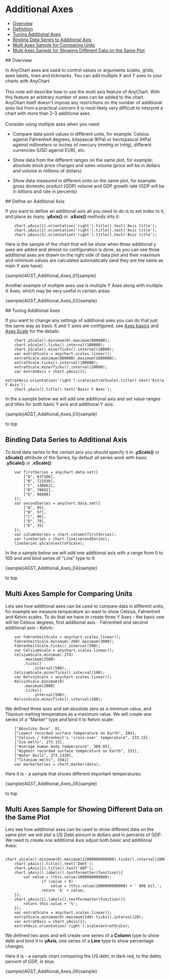 # Additional Axes
              
* [Overview](#overview)                                                                          
* [Definition](#definition)
* [Tuning Additional Axes](#tuning)
* [Binding Data Series to Additional Axis](#binding-series)
* [Multi Axes Sample for Comparing Units](#sample-comparing-units)
* [Multi Axes Sample for Showing Different Data on the Same Plot](#sample-different-data)
 
<a name="overview"/>
## Overview
   
In AnyChart axes are used to control values or arguments scales, grids, axes labels, lines and tickmarks. You can add multiple X and Y axes to your charts with AnyChart.
<br/><br/>
This note will describe how to use the multi axis feature of AnyChart. With this feature an arbitrary number of axes can be added to the chart. AnyChart itself doesn't impose any restrictions on the number of additional axes but from a practical concern it is most likely very difficult to interpret a chart with more than 2-3 additional axes.
<br/><br/>
Consider using multiple axes when you need:

* Compare data point values in different units, for example: Celsius against Fahrenheit degrees, kilopascal (KPa) or hectopascal (HPa) against millimeters or inches of mercury (mmHg or inHg), different currencies (USD against EUR), etc.

* Show data from the different ranges on the same plot, for example: absolute stock price changes and sales volume (price will be in dollars and volume in millions of dollars)

* Show data measured in different units on the same plot, for example: gross domestic product (GDP) volume and GDP growth rate (GDP will be in billions and rate in percents)

<a name="definition"/>
## Define an Additional Axis

If you want to define an additional axis all you need to do is to set index to it, and place as many **.yAxis()** or **.xAxis()** methods into it:

```
    chart.yAxis(1).orientation('right').title().text('Axis title');
    chart.yAxis(2).orientation('right').title().text('Axis title');
    chart.yAxis(3).orientation('right').title().text('Axis title');
```

Here is the sample of the chart that will be show when three additional y axes are added and almost no configuration is done, as you can see three additional axes are drawn on the right side of data plot and their maximum and minimum values are calculated automatically (and they are the same as main Y axis have):

{sample}AGST\_Additional\_Axes\_01{sample}

Another example of multiple axes use is multiple Y Axes along with multiple X Axes, which may be very useful in certain areas:

{sample}AGST\_Additional\_Axes\_02{sample}

<a name="tuning"/>
## Tuning Additional Axes

If you want to change any settings of additional axes you can do that just the same way as basic X and Y axes are configured, see [Axes basics](Axis_Basics) and [Axes Scale](Axis_Scale) for the details:

```
    chart.yScale().minimum(0).maximum(800000);
    chart.yScale().ticks().interval(100000);
    chart.yScale().minorTicks().interval(20000);
    var extraYScale = anychart.scales.linear();
    extraYScale.minimum(800000).maximum(1600000);
    extraYScale.ticks().interval(100000);
    extraYScale.minorTicks().interval(20000);
    var extraYAxis = chart.yAxis(1);
    extraYAxis.orientation('right').scale(extraYScale).title().text('Extra Y Axis');
    chart.yAxis().title().text('Basic Y Axes');
```
In the a sample below we will add one additional axis and set value ranges and titles for both basic Y axis and additional Y axis:

{sample}AGST\_Additional\_Axes\_03{sample}

to top
<a name="binding-series"/>
## Binding Data Series to Additional Axis

To bind data series to the certain axis you should specify it in **.yScale()** or **xScale()** attribute of the Series, by default all series work with basic **.yScale()** or **.xScale()**:

```
    var firstSeries = anychart.data.set([
        ["A", 637166],
        ["B", 721630],
        ["C", 148662],
        ["D", 78662],
        ["E", 90000]
    ]);
    var secondSeries = anychart.data.set([
        ["A", 95],
        ["B", 97],
        ["C", 96],
        ["D", 70],
        ["E", 35]
    ]);
    var columnSeries = chart.column(firstSeries);
    var lineSeries = chart.line(secondSeries);
    lineSeries.yScale(extraYScale);
```
In the a sample below we will add one additional axis with a range from 0 to 100 and and bind series of "Line" type to it:

{sample}AGST\_Additional\_Axes\_04{sample}

to top
<a name="sample-comparing-units"/>
## Multi Axes Sample for Comparing Units

Lets see how additional axes can be used to compare data in different units, for example we measure temperature an want to show Celsius, Fahrenheit and Kelvin scales. To do that we have to create three Y Axes - the basic one will be Celsius degrees, first additional axis - Fahrenheit and second additional axis - Kelvin:

```
    var FahrenheitScale = anychart.scales.linear();
    FahrenheitScale.minimum(-260).maximum(3000);
    FahrenheitScale.ticks().interval(500);
    var CelsiumScale = anychart.scales.linear();
    CelsiumScale.minimum(-274)
        .maximum(1500)
        .ticks()
            .interval(500);
    CelsiumScale.minorTicks().interval(100);
    var KelvinScale = anychart.scales.linear();
    KelvinScale.minimum(0)
        .maximum(2000)
        .ticks()
            .interval(500);
    KelvinScale.minorTicks().interval(100);
```
We defined three axes and set absolute zero as a minimum value, and Titanium melting temperature as a maximum value. We will create one series of a "Marker" type and bind it to Kelvin scale:

```
    ["Absolute Zero", 0],
    ["Lowest recorded surface temperature on Earth", 184],
    ["Celsius / Fahrenheit's 'cross-over' temperature", 233.15],
    ["Ice melts", 273.15],
    ["Average human body temperature", 309.95],
    ["Highest recorded surface temperature on Earth", 331],
    ["Water boils", 373.1339],
    ["Titanium melts", 1941]
    var markerSeries = chart.marker(data);
```
Here it is - a sample that shows different important temperatures:

{sample}AGST\_Additional\_Axes\_05{sample}

to top
<a name="sample-different-data"/>
## Multi Axes Sample for Showing Different Data on the Same Plot

Lets see how additional axes can be used to show different data on the same plot: we will plot a US Debt amount in dollars and in percents of GDP. We need to create one additional Axis adjust both basic and additional Axes:
```
    chart.yScale().minimum(0).maximum(12000000000000).ticks().interval(2000000000000);
    chart.yAxis().title().text('Debt');
    chart.yAxis(1).title().text('GDP');
    chart.yAxis().labels().textFormatter(function(){
        var value = (this.value/1000000000000);
                if (value > 0)
                    value = (this.value/1000000000000) + ' 000 bil.';
                return '$' + value;
    });
    chart.yAxis(1).labels().textFormatter(function(){
        return this.value + '%';
    });
    var extraYScale = anychart.scales.linear();
    extraYScale.minimum(0).maximum(140).ticks().interval(20);
    var extraYAxis = chart.yAxis(1);
    extraYAxis.orientation('right').scale(extraYScale);
```
We defined two axes and will create one series of a **Column** type to show debt and bind it to **yAxis**, one series of a **Line** type to show percentage changes.

Here it is - a sample chart comparing the US debt, in dark red, to the debts percent of GDP, in blue.

{sample}AGST\_Additional\_Axes\_06{sample}